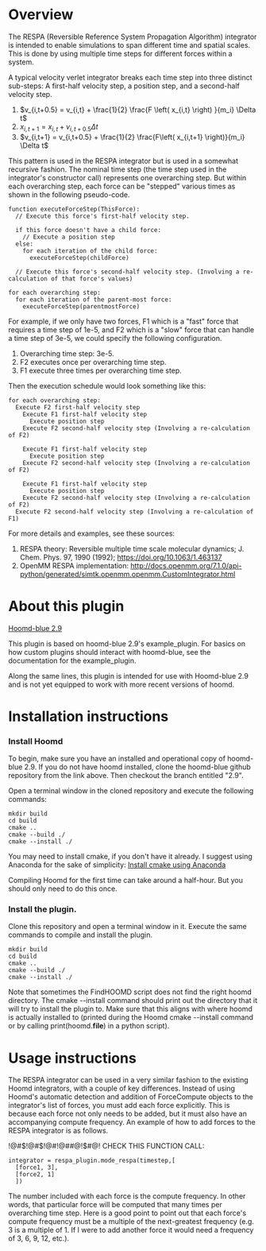 # Overview

The RESPA (Reversible Reference System Propagation Algorithm) integrator is intended to enable simulations to span different time and spatial scales. This is done by using multiple time steps for different forces within a system.

A typical velocity verlet integrator breaks each time step into three distinct sub-steps: A first-half velocity step, a position step, and a second-half velocity step.

1. $v_{i,t+0.5} = v_{i,t} + \frac{1}{2} \frac{F \left( x_{i,t} \right) }{m_i} \Delta t$
2. $x_{i,t+1} = x_{i,t} + v_{i,t+0.5} \Delta t$
3. $v_{i,t+1} = v_{i,t+0.5} + \frac{1}{2} \frac{F\left( x_{i,t+1} \right)}{m_i} \Delta t$

This pattern is used in the RESPA integrator but is used in a somewhat recursive fashion. The nominal time step (the time step used in the integrator's constructor call) represents one overarching step. But within each overarching step, each force can be "stepped" various times as shown in the following pseudo-code.

```
function executeForceStep(ThisForce):
  // Execute this force's first-half velocity step.

  if this force doesn't have a child force:
    // Execute a position step
  else:
    for each iteration of the child force:
      executeForceStep(childForce)

  // Execute this force's second-half velocity step. (Involving a re-calculation of that force's values)

for each overarching step:
  for each iteration of the parent-most force:
    executeForceStep(parentmostForce)
```

For example, if we only have two forces, F1 which is a "fast" force that requires a time step of 1e-5, and F2 which is a "slow" force that can handle a time step of 3e-5, we could specify the following configuration.

1. Overarching time step: 3e-5.
2. F2 executes once per overarching time step.
3. F1 execute three times per overarching time step.

Then the execution schedule would look something like this:

```
for each overarching step:
  Execute F2 first-half velocity step
    Execute F1 first-half velocity step
      Execute position step
    Execute F2 second-half velocity step (Involving a re-calculation of F2)

    Execute F1 first-half velocity step
      Execute position step
    Execute F2 second-half velocity step (Involving a re-calculation of F2)

    Execute F1 first-half velocity step
      Execute position step
    Execute F2 second-half velocity step (Involving a re-calculation of F2)
  Execute F2 second-half velocity step (Involving a re-calculation of F1)
```

For more details and examples, see these sources:

1. RESPA theory: Reversible multiple time scale molecular dynamics; J. Chem. Phys. 97, 1990 (1992); https://doi.org/10.1063/1.463137
2. OpenMM RESPA implementation: http://docs.openmm.org/7.1.0/api-python/generated/simtk.openmm.openmm.CustomIntegrator.html

# About this plugin

[Hoomd-blue 2.9](https://github.com/glotzerlab/hoomd-blue/tree/2.9)

This plugin is based on hoomd-blue 2.9's example_plugin. For basics on how custom plugins should interact with hoomd-blue, see the documentation for the example_plugin.

Along the same lines, this plugin is intended for use with Hoomd-blue 2.9 and is not yet equipped to work with more recent versions of hoomd.

# Installation instructions

### Install Hoomd

To begin, make sure you have an installed and operational copy of hoomd-blue 2.9. If you do not have hoomd installed, clone the hoomd-blue github repository from the link above. Then checkout the branch entitled "2.9".

Open a terminal window in the cloned repository and execute the following commands:

```
mkdir build
cd build
cmake ..
cmake --build ./
cmake --install ./
```

You may need to install cmake, if you don't have it already. I suggest using Anaconda for the sake of simplicity: [Install cmake using Anaconda](https://anaconda.org/anaconda/cmake)

Compiling Hoomd for the first time can take around a half-hour. But you should only need to do this once.

### Install the plugin.

Clone this repository and open a terminal window in it. Execute the same commands to compile and install the plugin.

```
mkdir build
cd build
cmake ..
cmake --build ./
cmake --install ./
```

Note that sometimes the FindHOOMD script does not find the right hoomd directory. The cmake --install command should print out the directory that it will try to install the plugin to. Make sure that this aligns with where hoomd is actually installed to (printed during the Hoomd cmake --install command or by calling print(hoomd.__file__) in a python script).

# Usage instructions

The RESPA integrator can be used in a very similar fashion to the existing Hoomd integrators, with a couple of key differences. Instead of using Hoomd's automatic detection and addition of ForceCompute objects to the integrator's list of forces, you must add each force explicitly. This is because each force not only needs to be added, but it must also have an accompanying compute frequency. An example of how to add forces to the RESPA integrator is as follows.

!@#$!@#$!@#$!@$##@!$#@! CHECK THIS FUNCTION CALL:
```
integrator = respa_plugin.mode_respa(timestep,[
  [force1, 3],
  [force2, 1]
  ])
```

The number included with each force is the compute frequency. In other words, that particular force will be computed that many times per overarching time step. Here is a good point to point out that each force's compute frequency must be a multiple of the next-greatest frequency (e.g. 3 is a multiple of 1. If I were to add another force it would need a frequency of 3, 6, 9, 12, etc.).
